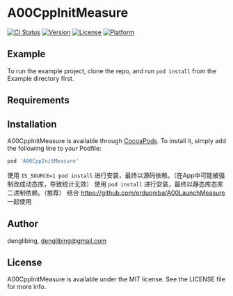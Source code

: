 # A00CppInitMeasure

[![CI Status](https://img.shields.io/travis/erduoniba/A00CppInitMeasure.svg?style=flat)](https://travis-ci.org/erduoniba/A00CppInitMeasure)
[![Version](https://img.shields.io/cocoapods/v/A00CppInitMeasure.svg?style=flat)](https://cocoapods.org/pods/A00CppInitMeasure)
[![License](https://img.shields.io/cocoapods/l/A00CppInitMeasure.svg?style=flat)](https://cocoapods.org/pods/A00CppInitMeasure)
[![Platform](https://img.shields.io/cocoapods/p/A00CppInitMeasure.svg?style=flat)](https://cocoapods.org/pods/A00CppInitMeasure)

## Example

To run the example project, clone the repo, and run `pod install` from the Example directory first.

## Requirements

## Installation

A00CppInitMeasure is available through [CocoaPods](https://cocoapods.org). To install
it, simply add the following line to your Podfile:

```ruby
pod 'A00CppInitMeasure'
```

使用 `IS_SOURCE=1 pod install` 进行安装，最终以源码依赖。（在App中可能被强制改成动态库，导致统计无效）
使用 `pod install` 进行安装，最终以静态库态库二进制依赖。（推荐）
结合 https://github.com/erduoniba/A00LaunchMeasure 一起使用

## Author

denglibing, denglibing@gmail.com

## License

A00CppInitMeasure is available under the MIT license. See the LICENSE file for more info.
